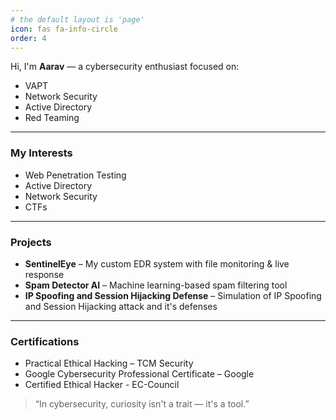 ```yaml
---
# the default layout is 'page'
icon: fas fa-info-circle
order: 4
---
```



Hi, I'm **Aarav** — a cybersecurity enthusiast focused on:

- VAPT
- Network Security
- Active Directory
- Red Teaming

---

### My Interests

- Web Penetration Testing  
- Active Directory
- Network Security  
- CTFs  

---

### Projects

- **SentinelEye** – My custom EDR system with file monitoring & live response  
- **Spam Detector AI** – Machine learning-based spam filtering tool  
- **IP Spoofing and Session Hijacking Defense** – Simulation of IP Spoofing and Session Hijacking attack and it's defenses  

---

### Certifications

- Practical Ethical Hacking – TCM Security  
- Google Cybersecurity Professional Certificate – Google 
- Certified Ethical Hacker - EC-Council

> “In cybersecurity, curiosity isn't a trait — it's a tool.”